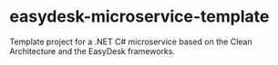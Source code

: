# easydesk-microservice-template
Template project for a .NET C# microservice based on the Clean Architecture and the EasyDesk frameworks.
